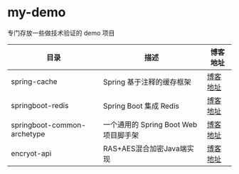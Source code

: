 # my-demo
专门存放一些做技术验证的 demo 项目

|目录|描述|博客地址|
|-|-|-|
|spring-cache|Spring 基于注释的缓存框架|[博客地址](https://blog.fengxiuge.top/2020/2020-10-20-spring-cache.html)|
|springboot-redis|Spring Boot 集成 Redis|[博客地址](https://blog.fengxiuge.top/2020/2020-12-04-spring-boot-redis.html)|
|springboot-common-archetype|一个通用的 Spring Boot Web 项目脚手架|[博客地址](https://blog.fengxiuge.top/2020/2020-12-23-spring-boot-web-archetype.html)|
|encryot-api|RAS+AES混合加密Java端实现|[博客地址](https://blog.fengxiuge.top/2021/2021-01-15-api-encrypt-java.html)|
